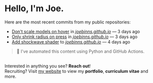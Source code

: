 # Hello, I'm Joe.
Here are the most recent commits from my public repositories:<br>
<!--activity_section_start-->
- [Don't scale models on hover](https://github.com/joebinns/joebinns.github.io/commit/e9183fb3bd24b316653e8d53cb1b4e1becbb8b6c) in [*joebinns.github.io*](https://github.com/joebinns/joebinns.github.io) — 3 days ago
- [Only shrink radius on press](https://github.com/joebinns/joebinns.github.io/commit/3b6a494bebc285ca8a9af400ef67b115d5e8848d) in [*joebinns.github.io*](https://github.com/joebinns/joebinns.github.io) — 3 days ago
- [Add shockwave shader](https://github.com/joebinns/joebinns.github.io/commit/81bdc8f253c16187110a999100c6b691c1f4eb3f) to [*joebinns.github.io*](https://github.com/joebinns/joebinns.github.io) — 4 days ago
<!--activity_section_end-->
> 🚀 I've automated this content using Python  and GitHub Actions.

<br>Interested in anything you see? **Reach out**!<br>
Recruiting? Visit [my website](https://joebinns.com/) to view my **portfolio**, **curriculum vitae** and more.
